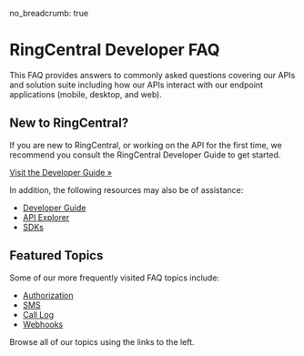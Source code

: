 no_breadcrumb: true

# RingCentral Developer FAQ

This FAQ provides answers to commonly asked questions covering our APIs and solution suite including how our APIs interact with our endpoint applications (mobile, desktop, and web).

## New to RingCentral?

If you are new to RingCentral, or working on the API for the first time, we recommend you consult the RingCentral Developer Guide to get started.

<a class="btn btn-primary btn-lg" href="https://developers.ringcentral.com/guide/">Visit the Developer Guide &raquo;</a>

In addition, the following resources may also be of assistance:

* [Developer Guide](https://developers.ringcentral.com/guide/)
* [API Explorer](https://developers.ringcentral.com/api-reference/)
* [SDKs](https://developers.ringcentral.com/library/sdks.html)

## Featured Topics

Some of our more frequently visited FAQ topics include:

* [Authorization](oauth.md)
* [SMS](sms/)
* [Call Log](call-log/)
* [Webhooks](webhooks/)

Browse all of our topics using the links to the left.
